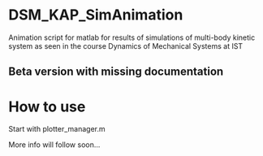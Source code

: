 # DSM_KAP_SimAnimation
Animation script for matlab for results of simulations of multi-body kinetic system as seen in the course Dynamics of Mechanical Systems at IST
## Beta version with missing documentation
# How to use
Start with plotter_manager.m

More info will follow soon...
